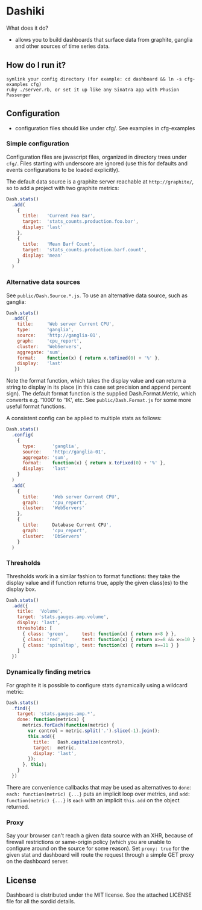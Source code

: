 # Dashiki

What does it do?

* allows you to build dashboards that surface data from graphite,
  ganglia and other sources of time series data.

## How do I run it?

    symlink your config directory (for example: cd dashboard && ln -s cfg-examples cfg)
    ruby ./server.rb, or set it up like any Sinatra app with Phusion Passenger

## Configuration

* configuration files should like under cfg/. See examples in cfg-examples

### Simple configuration

Configuration files are javascript files, organized in directory trees
under `cfg/`. Files starting with underscore are ignored (use this for
defaults and events configurations to be loaded explicitly).

The default data source is a graphite server reachable at
`http://graphite/`, so to add a project with two graphite metrics:

```javascript
Dash.stats()
  .add(
    {
      title:   'Current Foo Bar',
      target:  'stats_counts.production.foo.bar',
      display: 'last'
    },
    {
      title:   'Mean Barf Count',
      target:  'stats_counts.production.barf.count',
      display: 'mean'
    }
  )
```

### Alternative data sources

See `public/Dash.Source.*.js`. To use an alternative data source,
such as ganglia:

```javascript
Dash.stats()
  .add({
    title:     'Web server Current CPU',
    type:      'ganglia',
    source:    'http://ganglia-01',
    graph:     'cpu_report',
    cluster:   'WebServers',
    aggregate: 'sum',
    format:    function(x) { return x.toFixed(0) + '%' },
    display:   'last'
   })
```

Note the format function, which takes the display value and can
return a string to display in its place (in this case set precision
and append percent sign). The default format function is the supplied
Dash.Format.Metric, which converts e.g. '1000' to '1K', etc. See
`public/Dash.Format.js` for some more useful format functions.

A consistent config can be applied to multiple stats as follows:

```javascript
Dash.stats()
  .config(
    {
      type:      'ganglia',
      source:    'http://ganglia-01',
      aggregate: 'sum',
      format:    function(x) { return x.toFixed(0) + '%' },
      display:   'last'
    }
  )
  .add(
    {
      title:     'Web server Current CPU',
      graph:     'cpu_report',
      cluster:   'WebServers'
    },
    {
      title:     Database Current CPU',
      graph:     'cpu_report',
      cluster:   'DbServers'
    }
  )
```

### Thresholds

Thresholds work in a similar fashion to format functions: they take
the display value and if function returns true, apply the given
class(es) to the display box.

```javascript
Dash.stats()
  .add({
    title:  'Volume',
    target: 'stats.gauges.amp.volume',
    display: 'last',
    thresholds: [
      { class: 'green',     test: function(x) { return x<8 } },
      { class: 'red',       test: function(x) { return x>=8 && x<=10 } },
      { class: 'spinaltap', test: function(x) { return x==11 } }
    ]
  })
```

### Dynamically finding metrics

For graphite it is possible to configure stats dynamically using a
wildcard metric:

```javascript
Dash.stats()
  .find({
    target: 'stats.gauges.amp.*',
    done: function(metrics) {
      metrics.forEach(function(metric) {
        var control = metric.split('.').slice(-1).join();
        this.add({
          title:   Dash.capitalize(control),
          target:  metric,
          display: 'last',
        });
      }, this);
    }
  })
```

There are convenience callbacks that may be used as alternatives to `done`:
`each: function(metric) {...}` puts an implicit loop over metrics, and
`add: function(metric) {...}` is `each` with an implicit `this.add` on
the object returned.

### Proxy

Say your browser can't reach a given data source with an XHR, because
of firewall restrictions or same-origin policy (which you are unable
to configure around on the source for some reason). Set 
```proxy: true``` for the given stat and dashboard will route the
request through a simple GET proxy on the dashboard server.

## License

Dashboard is distributed under the MIT license. See the attached LICENSE
file for all the sordid details.

